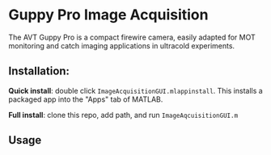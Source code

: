 # Guppy Pro Image Acquisition

The AVT Guppy Pro is a compact firewire camera, easily adapted for MOT monitoring and catch imaging applications in ultracold experiments. 

## Installation:
**Quick install**: double click `ImageAcquisitionGUI.mlappinstall`. This installs a packaged app into the "Apps" tab of MATLAB.

**Full install**: clone this repo, add path, and run `ImageAqcuisitionGUI.m`

## Usage
